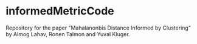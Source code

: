 # informedMetricCode
Repository for the paper "Mahalanonbis Distance Informed by Clustering" by Almog Lahav, Ronen Talmon and Yuval Kluger. 
